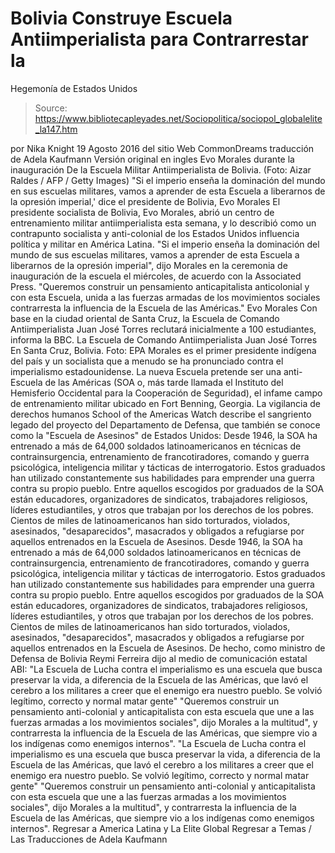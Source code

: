 # Bolivia Construye Escuela Antiimperialista para Contrarrestar la 
Hegemonía de Estados Unidos

> Source: https://www.bibliotecapleyades.net/Sociopolitica/sociopol_globalelite_la147.htm

por Nika Knight
19 Agosto 2016 del sitio Web CommonDreams
traducción de Adela Kaufmann Versión original en ingles
Evo Morales durante la inauguración
De la Escuela Militar Antiimperialista de Bolivia.
(Foto: Aizar Raldes / AFP / Getty Images)
"Si el imperio enseña
la dominación del mundo en sus escuelas militares,
vamos a aprender de esta Escuela a
liberarnos de la opresión imperial,'
dice el presidente de Bolivia, Evo Morales
El presidente socialista de Bolivia, Evo Morales, abrió un centro de entrenamiento militar antiimperialista esta semana, y lo describió como un contrapunto socialista y anti-colonial de los Estados Unidos influencia política y militar en América Latina.
"Si el imperio enseña la dominación del mundo de sus escuelas militares, vamos a aprender de esta Escuela a liberarnos de la opresión imperial", dijo Morales en la ceremonia de inauguración de la escuela el miércoles, de acuerdo con la Associated Press.
"Queremos construir un pensamiento anticapitalista
anticolonial y con esta Escuela,
unida a las fuerzas armadas de los movimientos sociales
contrarresta la influencia de
la Escuela de las Américas." Evo Morales
Con base en la ciudad oriental de Santa Cruz, la Escuela de Comando Antiimperialista Juan José Torres reclutará inicialmente a 100 estudiantes, informa la BBC.
La Escuela de Comando Antiimperialista Juan José Torres
En Santa Cruz, Bolivia.
Foto: EPA
Morales es el primer presidente indígena del país y un socialista que a menudo se ha pronunciado contra el imperialismo estadounidense.
La nueva Escuela pretende ser una anti-Escuela de las Américas (SOA o, más tarde llamada el Instituto del Hemisferio Occidental para la Cooperación de Seguridad), el infame campo de entrenamiento militar ubicado en Fort Benning, Georgia.
La vigilancia de derechos humanos School of the Americas Watch describe el sangriento legado del proyecto del Departamento de Defensa, que también se conoce como la "Escuela de Asesinos" de Estados Unidos:
Desde 1946, la SOA ha entrenado a más de 64,000 soldados latinoamericanos en técnicas de contrainsurgencia, entrenamiento de francotiradores, comando y guerra psicológica, inteligencia militar y tácticas de interrogatorio. Estos graduados han utilizado constantemente sus habilidades para emprender una guerra contra su propio pueblo. Entre aquellos escogidos por graduados de la SOA están educadores, organizadores de sindicatos, trabajadores religiosos, líderes estudiantiles, y otros que trabajan por los derechos de los pobres. Cientos de miles de latinoamericanos han sido torturados, violados, asesinados, "desaparecidos", masacrados y obligados a refugiarse por aquellos entrenados en la Escuela de Asesinos.
Desde 1946, la SOA ha entrenado a más de 64,000 soldados latinoamericanos en técnicas de contrainsurgencia, entrenamiento de francotiradores, comando y guerra psicológica, inteligencia militar y tácticas de interrogatorio.
Estos graduados han utilizado constantemente sus habilidades para emprender una guerra contra su propio pueblo.
Entre aquellos escogidos por graduados de la SOA están educadores, organizadores de sindicatos, trabajadores religiosos, líderes estudiantiles, y otros que trabajan por los derechos de los pobres.
Cientos de miles de latinoamericanos han sido torturados, violados, asesinados, "desaparecidos", masacrados y obligados a refugiarse por aquellos entrenados en la Escuela de Asesinos.
De hecho, como ministro de Defensa de Bolivia Reymi Ferreira dijo al medio de comunicación estatal ABI:
"La Escuela de Lucha contra el imperialismo es una escuela que busca preservar la vida, a diferencia de la Escuela de las Américas, que lavó el cerebro a los militares a creer que el enemigo era nuestro pueblo. Se volvió legítimo, correcto y normal matar gente" "Queremos construir un pensamiento anti-colonial y anticapitalista con esta escuela que une a las fuerzas armadas a los movimientos sociales", dijo Morales a la multitud", y contrarresta la influencia de la Escuela de las Américas, que siempre vio a los indígenas como enemigos internos".
"La Escuela de Lucha contra el imperialismo es una escuela que busca preservar la vida, a diferencia de la Escuela de las Américas, que lavó el cerebro a los militares a creer que el enemigo era nuestro pueblo.
Se volvió legítimo, correcto y normal matar gente"
"Queremos construir un pensamiento anti-colonial y anticapitalista con esta escuela que une a las fuerzas armadas a los movimientos sociales", dijo Morales a la multitud", y contrarresta la influencia de la Escuela de las Américas, que siempre vio a los indígenas como enemigos internos".
Regresar a America Latina y La Elite Global
Regresar a Temas / Las Traducciones de Adela Kaufmann
